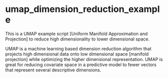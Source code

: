 # umap_dimension_reduction_example
This is a UMAP example script [Uniform Manifold Approximation and Projection] to reduce high dimensionality to lower dimensional space.


UMAP is a machine learning based dimension reduction algorithm that projects
high dimensional data onto low dimensional space [manifold projection] while
optimizing the higher dimensional representation. UMAP is great for reducing
covariate space in a predictive model to fewer vectors that represent 
several descriptive dimensions.
